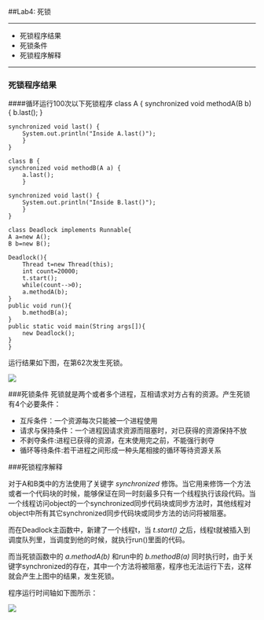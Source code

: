 ##Lab4: 死锁
***
* 死锁程序结果
* 死锁条件
* 死锁程序解释

***
### 死锁程序结果
####循环运行100次以下死锁程序
	class A {
	synchronized void methodA(B b) {
		b.last();
		}

	synchronized void last() {
		System.out.println("Inside A.last()");
		}
	}

	class B {
	synchronized void methodB(A a) {
		a.last();
		}

	synchronized void last() {
		System.out.println("Inside B.last()");
		}
	}

	class Deadlock implements Runnable{
	A a=new A();
	B b=new B();
	
	Deadlock(){
		Thread t=new Thread(this);
		int count=20000;
		t.start();
		while(count-->0);
		a.methodA(b);
	}
	public void run(){
		b.methodB(a);
	}
	public static void main(String args[]){
		new Deadlock();
	}
	}
运行结果如下图，在第62次发生死锁。

![](http://yotuku.cn/link?url=V1WUZM6eG&tk_plan=free&tk_storage=tietuku&tk_vuid=6cc2b7d8-3db3-4f7b-8e86-82b31cb96a85&tk_time=2016111015)	


###死锁条件
死锁就是两个或者多个进程，互相请求对方占有的资源。产生死锁有4个必要条件：
* 互斥条件：一个资源每次只能被一个进程使用
* 请求与保持条件：一个进程因请求资源而阻塞时，对已获得的资源保持不放
* 不剥夺条件:进程已获得的资源，在末使用完之前，不能强行剥夺
* 循环等待条件:若干进程之间形成一种头尾相接的循环等待资源关系

###死锁程序解释

对于A和B类中的方法使用了关键字 *synchronized* 修饰。当它用来修饰一个方法或者一个代码块的时候，能够保证在同一时刻最多只有一个线程执行该段代码。当一个线程访问object的一个synchronized同步代码块或同步方法时，其他线程对object中所有其它synchronized同步代码块或同步方法的访问将被阻塞。

而在Deadlock主函数中，新建了一个线程t，当 *t.start()* 之后，线程t就被插入到调度队列里，当调度到他的时候，就执行run()里面的代码。

而当死锁函数中的 *a.methodA(b)* 和run中的 *b.methodB(a)* 同时执行时，由于关键字synchronized的存在，其中一个方法将被阻塞，程序也无法运行下去，这样就会产生上图中的结果，发生死锁。

程序运行时间轴如下图所示：

![](http://yotuku.cn/link?url=NJY_4faxG&tk_plan=free&tk_storage=tietuku&tk_vuid=6cc2b7d8-3db3-4f7b-8e86-82b31cb96a85&tk_time=2016111015)




